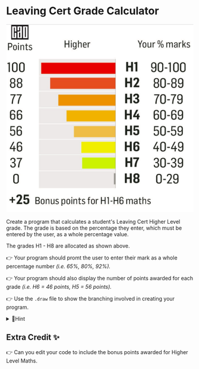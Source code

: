 # Leaving Cert Grade Calculator

![image](image.png)

Create a program that calculates a student's Leaving Cert Higher Level grade. The grade is based on the percentage they enter, which must be entered by the user, as a whole percentage value. 

The grades H1 - H8 are allocated as shown above.

👉 Your program should promt the user to enter their mark as a whole percentage number *(i.e. 65%, 80%, 92%).*

👉 Your program should also display the number of points awarded for each grade *(i.e. H6 = 46 points, H5 = 56 points).*

👉 Use the `.draw` file to show the branching involved in creating your program.

<details>
<summary> 👀Hint</summary>

Use `elif` to help with your conditions.
  
</details>

> 

## Extra Credit ✨

👉 Can you edit your code to include the bonus points awarded for Higher Level Maths.


  
